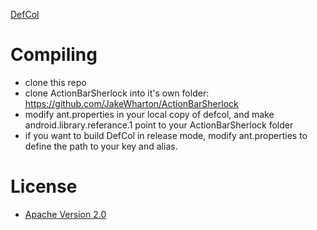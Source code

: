 <a href="http://dev.wentam.com/?defcol=1">DefCol</a>

Compiling
======

* clone this repo
* clone ActionBarSherlock into it's own folder: https://github.com/JakeWharton/ActionBarSherlock
* modify ant.properties in your local copy of defcol, and make android.library.referance.1 point to your ActionBarSherlock folder
* if you want to build DefCol in release mode, modify ant.properties to define the path to your key and alias.

License
======

* [Apache Version 2.0](http://www.apache.org/licenses/LICENSE-2.0.html)
